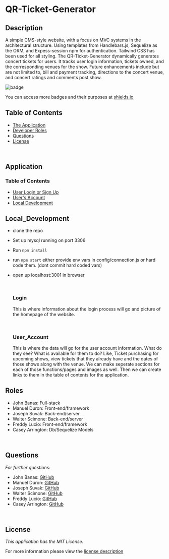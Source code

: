 # QR-Ticket-Generator

## Description
A simple CMS-style website, with a focus on MVC systems in the architectural structure. Using templates from Handlebars.js, Sequelize as the ORM, and Expess-session npm for authentication. Tailwind CSS has been used for all styling. The QR-Ticket-Generator dynamically generates concert tickets for users. It tracks user login information, tickets owned, and the corresponding venues for the show. Future enhancements include but are not limited to, bill and payment tracking, directions to the concert venue, and concert ratings and comments post show.

![badge](https://img.shields.io/badge/license-MITLicense-brightorange)

You can access more badges and their purposes at [shields.io](https://shields.io)


## Table of Contents
  * [The Application](#Application)
  * [Developer Roles](#Roles)
  * [Questions](#questions)
  * [License](#license)

<p>&nbsp</p>

## Application

  ### Table of Contents
  * [User Login or Sign Up](#Login)
  * [User's Account](#User_Account)
  * [Local Development](#Local_Development)
## Local_Development 
- clone the repo
- Set up mysql running on port 3306
- Run `npm install`
- run `npm start` either provide env vars in config/connection.js or hard code them. (dont commit hard coded vars)
- open up localhost:3001 in browser 
  <p>&nbsp</p>

  ### Login

  This is where information about the login process will go and picture of the homepage of the website.

  <p>&nbsp</p>

  ### User_Account

  This is where the data will go for the user account information. What do they see? What is available for them to do? Like, Ticket purchasing for upcoming shows, view tickets that they already have and the dates of those shows along with the venue. We can make seperate sections for each of those functions/pages and images as well. Then we can create links to them in the table of contents for the application.

## Roles
* John Banas: Full-stack
* Manuel Duron: Front-end/framework
* Joseph Suvak: Back-end/server
* Walter Scimone: Back-end/server
* Freddy Lucio: Front-end/framework
* Casey Arrington: Db/Sequelize Models

<p>&nbsp</p>

## Questions
      
  _For further questions:_

  * John Banas: [GitHub](https://github.com/JohnBanas)
  * Manuel Duron: [GitHub](https://github.com/manniemd)
  * Joseph Suvak: [GitHub](https://github.com/JosephSuvak)
  * Walter Scimone: [GitHub](https://github.com/Walterego95)
  * Freddy Lucio: [GitHub](https://github.com/fredlucio)
  * Casey Arrington: [GitHub](https://github.com/carrington13)

  

  <p>&nbsp</p>
    
## License

      
  _This application has the MIT License._
      
  For more information please view the [license description](https://choosealicense.com/licenses/mit/)